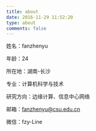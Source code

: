 ```yaml
---
title: about
date: 2016-11-29 11:52:20
type: about
comments: false
---
```


姓名：fanzhenyu

年龄：24

所在地：湖南-长沙

专业：计算机科学与技术

研究方向：边缘计算、信息中心网络

邮箱：fanzhenyu@csu.edu.cn

微信：fzy-Line
